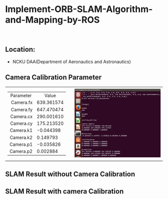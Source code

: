 # Implement-ORB-SLAM-Algorithm-and-Mapping-by-ROS

<br>

## Location: 
- NCKU DAA(Department of Aeronautics and Astronautics)

## Camera Calibration Parameter
<table>
    <tr>
        <td width="20%" height="100%">
            <table>
                <tr>
                    <td align="right"><center>Parameter</center></td>
                    <td align="left"><center>Value</td>
                </center></tr>
                <tr>
                    <td align="right">Camera.fx </td>
                    <td align="left">639.361574</td>
                </tr>
                <tr>
                    <td align="right">Camera.fy </td>
                    <td align="left">647.470474</td>
                </tr>
                <tr>
                    <td align="right">Camera.cx</td>
                    <td align="left">290.001610</td>
                </tr>
                <tr>
                    <td align="right">Camera.cy</td>
                    <td align="left">175.213520</td>
                </tr>
                <tr>
                    <td align="right">Camera.k1</td>
                    <td align="left">-0.044398</td>
                </tr>
                <tr>
                    <td align="right">Camera.k2</td>
                    <td align="left">0.149793</td>
                </tr>
                <tr>
                    <td align="right">Camera.p1</td>
                    <td align="left">-0.035826</td>
                </tr>
                <tr>
                    <td align="right">Camera.p2</td>
                    <td align="left">0.002884</td>
                </tr>
            </table>
        </td>
        <td width="50%" height="100%">
            <img src="https://github.com/Zong-Xi/Implement-ORB-SLAM-Algorithm-and-Mapping-by-ROS/blob/main/picture/camera/calibration.png" alt="pict" />
        </td>
    </tr>
</table>



## SLAM Result without Camera Calibration 

## SLAM Result with camera Calibration
